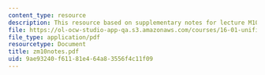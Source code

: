 ```yaml
---
content_type: resource
description: This resource based on supplementary notes for lecture M10.
file: https://ol-ocw-studio-app-qa.s3.amazonaws.com/courses/16-01-unified-engineering-i-ii-iii-iv-fall-2005-spring-2006/9ae93240f61181e464a83556f4c11f09_zm10notes.pdf
file_type: application/pdf
resourcetype: Document
title: zm10notes.pdf
uid: 9ae93240-f611-81e4-64a8-3556f4c11f09
---
```

